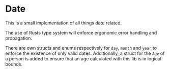 # Date

This is a small implementation of all things date related.

The use of Rusts type system will enforce ergonomic error handling and propagation.

There are own structs and enums respectively for `day`, `month` and `year` to enforce the existence of only valid dates.
Additionally, a struct for the `Age` of a person is added to ensure that an age calculated with this lib is in logical bounds.
